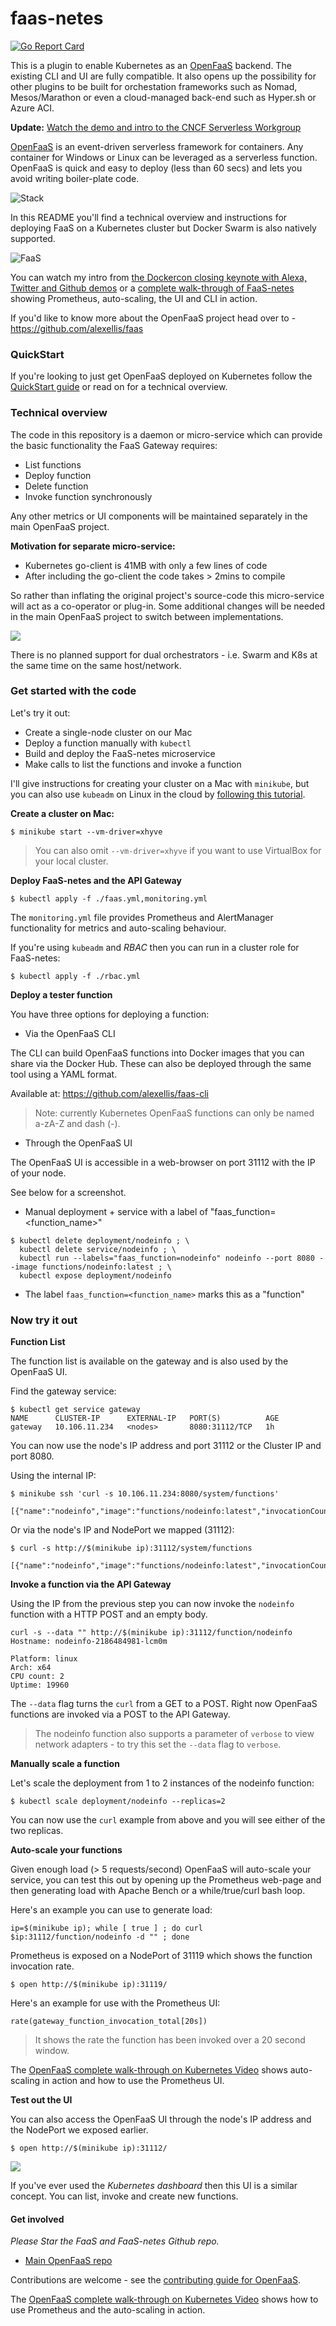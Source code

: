 faas-netes
===========

[![Go Report Card](https://goreportcard.com/badge/github.com/alexellis/faas-netes)](https://goreportcard.com/report/github.com/alexellis/faas-netes)

This is a plugin to enable Kubernetes as an [OpenFaaS](https://github.com/alexellis/faas) backend. The existing CLI and UI are fully compatible. It also opens up the possibility for other plugins to be built for orchestation frameworks such as Nomad,  Mesos/Marathon or even a cloud-managed back-end such as Hyper.sh or Azure ACI.

**Update:** [Watch the demo and intro to the CNCF Serverless Workgroup](https://youtu.be/SwRjPiqpFTk?t=1m8s)

[OpenFaaS](https://github.com/alexellis/faas) is an event-driven serverless framework for containers. Any container for Windows or Linux can be leveraged as a serverless function. OpenFaaS is quick and easy to deploy (less than 60 secs) and lets you avoid writing boiler-plate code.

![Stack](https://camo.githubusercontent.com/08bc7c0c4f882ef5eadaed797388b27b1a3ca056/68747470733a2f2f7062732e7477696d672e636f6d2f6d656469612f4446726b46344e586f41414a774e322e6a7067)


In this README you'll find a technical overview and instructions for deploying FaaS on a Kubernetes cluster but Docker Swarm is also natively supported. 

![FaaS](https://pbs.twimg.com/media/DFhYYP-XUAIWBET.jpg:large)

You can watch my intro from [the Dockercon closing keynote with Alexa, Twitter and Github demos](https://www.youtube.com/watch?v=-h2VTE9WnZs&t=910s) or a [complete walk-through of FaaS-netes](https://www.youtube.com/watch?v=0DbrLsUvaso) showing Prometheus, auto-scaling, the UI and CLI in action.

If you'd like to know more about the OpenFaaS project head over to - https://github.com/alexellis/faas

### QuickStart

If you're looking to just get OpenFaaS deployed on Kubernetes follow the [QuickStart guide](https://github.com/alexellis/faas/blob/master/guide/deployment_k8s.md) or read on for a technical overview.

### Technical overview

The code in this repository is a daemon or micro-service which can provide the basic functionality the FaaS Gateway requires:

* List functions
* Deploy function
* Delete function
* Invoke function synchronously

Any other metrics or UI components will be maintained separately in the main OpenFaaS project.

**Motivation for separate micro-service:**

* Kubernetes go-client is 41MB with only a few lines of code
* After including the go-client the code takes > 2mins to compile

So rather than inflating the original project's source-code this micro-service will act as a co-operator or plug-in. Some additional changes will be needed in the main OpenFaaS project to switch between implementations.

![](https://pbs.twimg.com/media/DFh7i-ZXkAAZkw4.jpg:large)

There is no planned support for dual orchestrators - i.e. Swarm and K8s at the same time on the same host/network.

### Get started with the code

Let's try it out:

* Create a single-node cluster on our Mac
* Deploy a function manually with `kubectl`
* Build and deploy the FaaS-netes microservice
* Make calls to list the functions and invoke a function

I'll give instructions for creating your cluster on a Mac with `minikube`, but you can also use `kubeadm` on Linux in the cloud by [following this tutorial](https://blog.alexellis.io/kubernetes-kubeadm-video/).

**Create a cluster on Mac:**

```
$ minikube start --vm-driver=xhyve
```

> You can also omit `--vm-driver=xhyve` if you want to use VirtualBox for your local cluster.

**Deploy FaaS-netes and the API Gateway**

```
$ kubectl apply -f ./faas.yml,monitoring.yml
```

The `monitoring.yml` file provides Prometheus and AlertManager functionality for metrics and auto-scaling behaviour.

If you're using `kubeadm` and *RBAC* then you can run in a cluster role for FaaS-netes:

```
$ kubectl apply -f ./rbac.yml
```

**Deploy a tester function**

You have three options for deploying a function:

* Via the OpenFaaS CLI 

The CLI can build OpenFaaS functions into Docker images that you can share via the Docker Hub. These can also be deployed through the same tool using a YAML format.

Available at: https://github.com/alexellis/faas-cli

> Note: currently Kubernetes OpenFaaS functions can only be named a-zA-Z and dash (-).

* Through the OpenFaaS UI

The OpenFaaS UI is accessible in a web-browser on port 31112 with the IP of your node.

See below for a screenshot.

* Manual deployment + service with a label of "faas_function=<function_name>"

```
$ kubectl delete deployment/nodeinfo ; \
  kubectl delete service/nodeinfo ; \
  kubectl run --labels="faas_function=nodeinfo" nodeinfo --port 8080 --image functions/nodeinfo:latest ; \
  kubectl expose deployment/nodeinfo
```

* The label `faas_function=<function_name>` marks this as a "function"

### Now try it out

**Function List**

The function list is available on the gateway and is also used by the OpenFaaS UI.

Find the gateway service:

```
$ kubectl get service gateway
NAME      CLUSTER-IP      EXTERNAL-IP   PORT(S)          AGE
gateway   10.106.11.234   <nodes>       8080:31112/TCP   1h
```

You can now use the node's IP address and port 31112 or the Cluster IP and port 8080.

Using the internal IP:

```
$ minikube ssh 'curl -s 10.106.11.234:8080/system/functions'

[{"name":"nodeinfo","image":"functions/nodeinfo:latest","invocationCount":0,"replicas":1}]
```

Or via the node's IP and NodePort we mapped (31112):

```
$ curl -s http://$(minikube ip):31112/system/functions

[{"name":"nodeinfo","image":"functions/nodeinfo:latest","invocationCount":0,"replicas":1}]
```

**Invoke a function via the API Gateway**

Using the IP from the previous step you can now invoke the `nodeinfo` function with a HTTP POST and an empty body.

```
curl -s --data "" http://$(minikube ip):31112/function/nodeinfo
Hostname: nodeinfo-2186484981-lcm0m

Platform: linux
Arch: x64
CPU count: 2
Uptime: 19960
```

The `--data` flag turns the `curl` from a GET to a POST. Right now OpenFaaS functions are invoked via a POST to the API Gateway.

> The nodeinfo function also supports a parameter of `verbose` to view network adapters - to try this set the `--data` flag to `verbose`.

**Manually scale a function**

Let's scale the deployment from 1 to 2 instances of the nodeinfo function:

```
$ kubectl scale deployment/nodeinfo --replicas=2
```

You can now use the `curl` example from above and you will see either of the two replicas.

**Auto-scale your functions**

Given enough load (> 5 requests/second) OpenFaaS will auto-scale your service, you can test this out by opening up the Prometheus web-page and then generating load with Apache Bench or a while/true/curl bash loop.

Here's an example you can use to generate load:

```
ip=$(minikube ip); while [ true ] ; do curl $ip:31112/function/nodeinfo -d "" ; done
```

Prometheus is exposed on a NodePort of 31119 which shows the function invocation rate. 

```
$ open http://$(minikube ip):31119/
```

Here's an example for use with the Prometheus UI:

```
rate(gateway_function_invocation_total[20s])
```

> It shows the rate the function has been invoked over a 20 second window.

The [OpenFaaS complete walk-through on Kubernetes Video](https://www.youtube.com/watch?v=0DbrLsUvaso) shows auto-scaling in action and how to use the Prometheus UI.

**Test out the UI**

You can also access the OpenFaaS UI through the node's IP address and the NodePort we exposed earlier.

```
$ open http://$(minikube ip):31112/
```

![](https://pbs.twimg.com/media/DFkUuH1XsAAtNJ6.jpg:medium)

If you've ever used the *Kubernetes dashboard* then this UI is a similar concept. You can list, invoke and create new functions.

#### Get involved

*Please Star the FaaS and FaaS-netes Github repo.*

* [Main OpenFaaS repo](https://github.com/alexellis/faas)

Contributions are welcome - see the [contributing guide for OpenFaaS](https://github.com/alexellis/faas/blob/master/CONTRIBUTING.md).

The [OpenFaaS complete walk-through on Kubernetes Video](https://www.youtube.com/watch?v=0DbrLsUvaso) shows how to use Prometheus and the auto-scaling in action.

